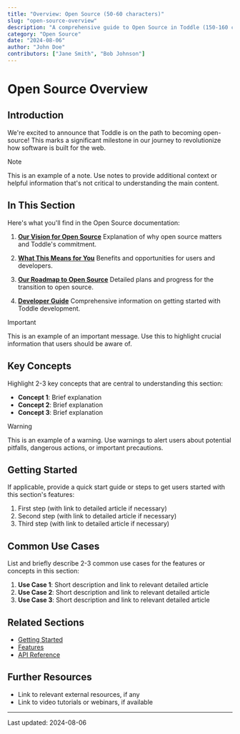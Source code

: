 ```yaml
---
title: "Overview: Open Source (50-60 characters)"
slug: "open-source-overview"
description: "A comprehensive guide to Open Source in Toddle (150-160 characters)"
category: "Open Source"
date: "2024-08-06"
author: "John Doe"
contributors: ["Jane Smith", "Bob Johnson"]
---
```


# Open Source Overview

## Introduction

We're excited to announce that Toddle is on the path to becoming open-source! This marks a significant milestone in our journey to revolutionize how software is built for the web.

> [!NOTE]
> This is an example of a note. Use notes to provide additional context or helpful information that's not critical to understanding the main content.

## In This Section

Here's what you'll find in the Open Source documentation:

1. **[Our Vision for Open Source](#our-vision-for-open-source)**
   Explanation of why open source matters and Toddle's commitment.

2. **[What This Means for You](#what-this-means-for-you)**
   Benefits and opportunities for users and developers.

3. **[Our Roadmap to Open Source](#our-roadmap-to-open-source)**
   Detailed plans and progress for the transition to open source.

4. **[Developer Guide](developer-guide/index.md)**
   Comprehensive information on getting started with Toddle development.

> [!IMPORTANT]
> This is an example of an important message. Use this to highlight crucial information that users should be aware of.

## Key Concepts

Highlight 2-3 key concepts that are central to understanding this section:

- **Concept 1**: Brief explanation
- **Concept 2**: Brief explanation
- **Concept 3**: Brief explanation

> [!WARNING]
> This is an example of a warning. Use warnings to alert users about potential pitfalls, dangerous actions, or important precautions.

## Getting Started

If applicable, provide a quick start guide or steps to get users started with this section's features:

1. First step (with link to detailed article if necessary)
2. Second step (with link to detailed article if necessary)
3. Third step (with link to detailed article if necessary)

## Common Use Cases

List and briefly describe 2-3 common use cases for the features or concepts in this section:

1. **Use Case 1**: Short description and link to relevant detailed article
2. **Use Case 2**: Short description and link to relevant detailed article
3. **Use Case 3**: Short description and link to relevant detailed article

## Related Sections

- [Getting Started](/getting-started)
- [Features](/features)
- [API Reference](/api-reference)

## Further Resources

- Link to relevant external resources, if any
- Link to video tutorials or webinars, if available

---

Last updated: 2024-08-06